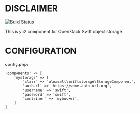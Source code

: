 # DISCLAIMER
[![Build Status](https://travis-ci.org/holycheater/yii2-swiftstorage.svg?branch=master)](https://travis-ci.org/holycheater/yii2-swiftstorage)

This is yii2 component for OpenStack Swift object storage

# CONFIGURATION

config.php:
```
'components' => [
    'mystorage' => [
        'class' => 'alexsalt\swiftstorage\StorageComponent',
        'authUrl' => 'https://some.auth-url.org',
        'username' => 'swift',
        'password' => 'swift',
        'container' => 'mybucket',
    ],
]
```
